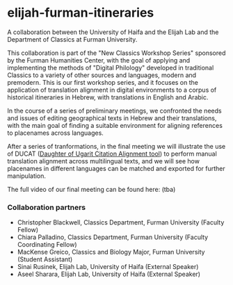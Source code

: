 # elijah-furman-itineraries
A collaboration between the University of Haifa and the Elijah Lab and the Department of Classics at Furman University.

This collaboration is part of the "New Classics Workshop Series" sponsored by the Furman Humanities Center, with the goal of applying and implementing the methods of "Digital Philology" developed in traditional Classics to a variety of other sources and languages, modern and premodern. This is our first workshop series, and it focuses on the application of translation alignment in digital environments to a corpus of historical itineraries in Hebrew, with translations in English and Arabic. 

In the course of a series of preliminary meetings, we confronted the needs and issues of editing geographical texts in Hebrew and their translations, with the main goal of finding a suitable environment for aligning references to placenames across languages. 

After a series of tranformations, in the final meeting we will illustrate the use of DUCAT ([Daughter of Ugarit Citation Alignment tool](https://github.com/Eumaeus/ducat)) to perform manual translation alignment across multilingual texts, and we will see how placenames in different languages can be matched and exported for further manipulation.  

The full video of our final meeting can be found here: (tba)

### Collaboration partners
- Christopher Blackwell, Classics Department, Furman University (Faculty Fellow)
- Chiara Palladino, Classics Department, Furman University (Faculty Coordinating Fellow)
- MacKense Greico, Classics and Biology Major, Furman University (Student Assistant)
- Sinai Rusinek, Elijah Lab, University of Haifa (External Speaker)
- Aseel Sharara, Elijah Lab, University of Haifa (External Speaker) 
